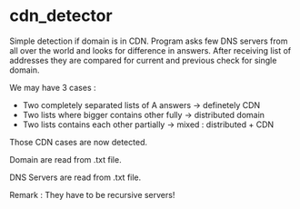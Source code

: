 # cdn_detector
Simple detection if domain is in CDN. Program asks few DNS servers from all over the world and looks for difference in answers.
After receiving list of addresses they are compared for current and previous check for single domain. 

We may have 3 cases : 
* Two completely separated lists of A answers   -> definetely CDN
* Two lists where bigger contains other fully   -> distributed domain
* Two lists contains each other partially       -> mixed : distributed + CDN

Those CDN cases are now detected.

Domain are read from .txt file.

DNS Servers are read from .txt file. 

Remark : They have to be recursive servers!

